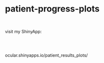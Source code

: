 # patient-progress-plots

<br>

visit my ShinyApp:

<br>
<br>

ocular.shinyapps.io/patient_results_plots/


<br>
<br>
